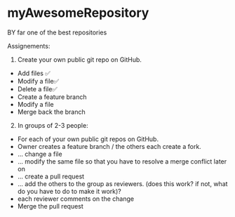# myAwesomeRepository
BY far one of the best repositories


Assignements:

 1. Create your own public git repo on GitHub.
  - Add files ✅
  - Modify a file✅
  - Delete a file✅
  - Create a feature branch
  - Modify a file
  - Merge back the branch


2. In groups of 2-3 people:
  - For each of your own public git repos on GitHub.
  - Owner creates a feature branch / the others each create a fork.
  - ... change a file
  - ... modify the same file so that you have to resolve a merge conflict later on
  - ... create a pull request
  - ... add the others to the group as reviewers. 
  (does this work? if not, what do you have to do to make it work)?
  - each reviewer comments on the change 
  - Merge the pull request
